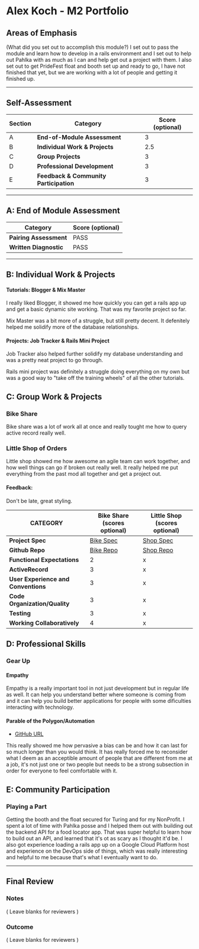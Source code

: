 # Alex Koch - M2 Portfolio

## Areas of Emphasis

(What did you set out to accomplish this module?)
I set out to pass the module and learn how to develop in a rails environment and I set out to help out Pahlka with as much as I can and help get out a project with them.
I also set out to get PrideFest float and booth set up and ready to go, I have not finished that yet, but we are working with a lot of people and getting it finished up.

----------------------

## Self-Assessment

| Section | Category | Score (optional) |
| --- | ----- | --- |
| A | **End-of-Module Assessment** | 3 |
| B | **Individual Work & Projects** | 2.5 |
| C | **Group Projects** | 3 |
| D | **Professional Development** | 3 |
| E | **Feedback & Community Participation** | 3 |

-----------------------

## A: End of Module Assessment

 Category | Score (optional) |
| ----- | --- |
| **Pairing Assessment** | PASS |
| **Written Diagnostic** | PASS |

----

## B: Individual Work & Projects


#### Tutorials: Blogger & Mix Master
I really liked Blogger, it showed me how quickly you can get a rails app up and get a basic dynamic site working. That was my favorite project so far.

Mix Master was a bit more of a struggle, but still pretty decent. It defenitely helped me solidify more of the database relationships.

#### Projects: Job Tracker & Rails Mini Project

Job Tracker also helped further solidify my database understanding and was a pretty neat project to go through.

Rails mini project was definitely a struggle doing everything on my own but was a good way to "take off the training wheels" of all the other tutorials.

## C: Group Work & Projects

 ### **Bike Share** 

Bike share was a lot of work all at once and really tought me how to query active record really well.


 ### **Little Shop of Orders**

 Little shop showed me how awesome an agile team can work together, and how well things can go if broken out really well. It really helped me put everything from the past mod all together and get a project out.

 #### Feedback:

Don't be late, great styling.

| CATEGORY | Bike Share (scores optional) | Little Shop (scores optional) |
| --- | --- | --- |
| **Project Spec** | [Bike Spec](https://github.com/turingschool/bike-share/blob/master/README.md) | [Shop Spec](http://backend.turing.io/module2/projects/little_shop) |
| **Github Repo** | [Bike Repo](https://github.com/alex-w-k/bike-share) | [Shop Repo](https://github.com/nickedwards109/little-shop) |
| **Functional Expectations** | 2 | x |
| **ActiveRecord** | 3 | x |
| **User Experience and Conventions** | 3 | x |
| **Code Organization/Quality** | 3 | x |
| **Testing** | 3 | x |
| **Working Collaboratively** | 4 | x |

## D: Professional Skills


### Gear Up
#### Empathy

Empathy is a really important tool in not just development but in regular life as well. It can help you understand better where someone is coming from and it can help you build better applications for people with some dificulties interacting with technology.

#### Parable of the Polygon/Automation

* [GitHub URL]()

This really showed me how pervasive a bias can be and how it can last for so much longer than you would think. It has really forced me to reconsider what I deem as an acceptible amount of people that are different from me at a job, it's not just one or two people but needs to be a strong subsection in order for everyone to feel comfortable with it.


## E: Community Participation

### Playing a Part

Getting the booth and the float secured for Turing and for my NonProfit. I spent a lot of time with Pahlka posse and I helped them out with building out the backend API for a food locator app. That was super helpful to learn how to build out an API, and learned that it's ot as scary as I thought it'd be. I also got experience loading a rails app up on a Google Cloud Platform host and experience on the DevOps side of things, which was really interesting and helpful to me because that's what I eventually want to do. 

------------------

## Final Review

### Notes

( Leave blanks for reviewers )

### Outcome

( Leave blanks for reviewers )
